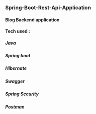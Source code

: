 ### Spring-Boot-Rest-Api-Application
#### Blog Backend application 

#### Tech used :
##### Java
##### Spring boot
##### Hibernate
##### Swagger
##### Spring Security
##### Postman
